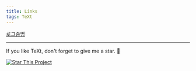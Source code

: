 ```yaml
---
title: Links
tags: TeXt
---
```


[로그증명](https://m.blog.naver.com/luexr/222194967834)

<!--more-->

---

If you like TeXt, don't forget to give me a star. :star2:

[![Star This Project](https://img.shields.io/github/stars/kitian616/jekyll-TeXt-theme.svg?label=Stars&style=social)](https://github.com/kitian616/jekyll-TeXt-theme/)
